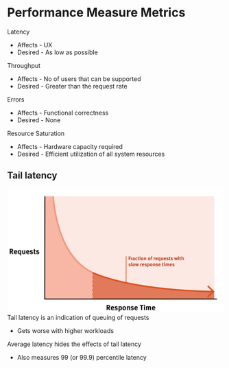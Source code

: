 # Performance Measure Metrics

Latency
- Affects - UX
- Desired - As low as possible

Throughput
- Affects - No of users that can be supported
- Desired - Greater than the request rate

Errors
- Affects - Functional correctness
- Desired - None

Resource Saturation
- Affects - Hardware capacity required
- Desired - Efficient utilization of all system resources

## Tail latency
![Alt text](tail_latency.png)
Tail latency is an indication of queuing of requests
- Gets worse with higher workloads

Average latency hides the effects of tail latency
- Also measures 99 (or 99.9) percentile latency
